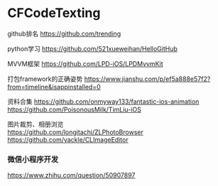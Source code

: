 # CFCodeTexting

github排名 https://github.com/trending

python学习
https://github.com/521xueweihan/HelloGitHub


MVVM框架
https://github.com/LPD-iOS/LPDMvvmKit

打包framework的正确姿势
https://www.jianshu.com/p/ef5a888e57f2?from=timeline&isappinstalled=0

资料合集
https://github.com/onmyway133/fantastic-ios-animation
https://github.com/PoisonousMilk/TimLiu-iOS


图片裁剪、相册浏览<br>
https://github.com/longitachi/ZLPhotoBrowser<br>
https://github.com/yackle/CLImageEditor

### 微信小程序开发
https://www.zhihu.com/question/50907897



